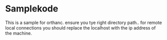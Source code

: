 # Samplekode
This is a sample for orthanc. ensure you tye right directory path..
for remote local connections you should replace the localhost with the ip address of the machine.
